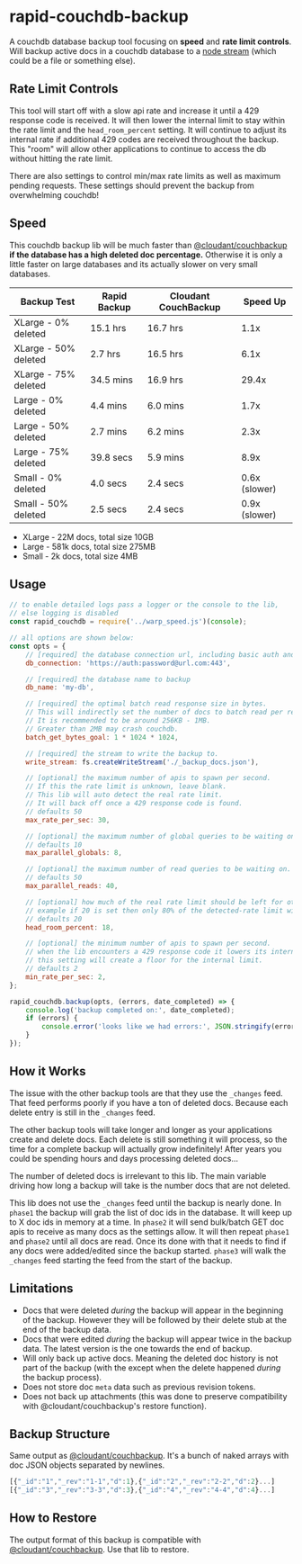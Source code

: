# rapid-couchdb-backup

A couchdb database backup tool focusing on **speed** and **rate limit controls**.
Will backup active docs in a couchdb database to a [node stream](https://nodejs.org/api/stream.html) (which could be a file or something else).

## Rate Limit Controls

This tool will start off with a slow api rate and increase it until a 429 response code is received.
It will then lower the internal limit to stay within the rate limit and the `head_room_percent` setting.
It will continue to adjust its internal rate if additional 429 codes are received throughout the backup.
This "room" will allow other applications to continue to access the db without hitting the rate limit.

There are also settings to control min/max rate limits as well as maximum pending requests.
These settings should prevent the backup from overwhelming couchdb!

## Speed

This couchdb backup lib will be much faster than [@cloudant/couchbackup](https://github.com/cloudant/couchbackup) **if the database has a high deleted doc percentage.**
Otherwise it is only a little faster on large databases and its actually slower on very small databases.

| Backup Test | Rapid Backup      | Cloudant CouchBackup | Speed Up |
| ----------- | ----------- | ----------- | ----------- |
| XLarge - 0% deleted    | 15.1 hrs       | 16.7 hrs       | 1.1x
| XLarge - 50% deleted   | 2.7 hrs        | 16.5 hrs       | 6.1x
| XLarge - 75% deleted   | 34.5 mins      | 16.9 hrs       | 29.4x
| Large - 0% deleted     | 4.4 mins       | 6.0 mins       | 1.7x
| Large - 50% deleted    | 2.7 mins       | 6.2 mins       | 2.3x
| Large - 75% deleted    | 39.8 secs      | 5.9 mins       | 8.9x
| Small - 0% deleted     | 4.0 secs       | 2.4 secs       | 0.6x (slower)
| Small - 50% deleted    | 2.5 secs       | 2.4 secs       | 0.9x (slower)

- XLarge - 22M docs, total size 10GB
- Large - 581k docs, total size 275MB
- Small - 2k docs, total size 4MB


## Usage

```js
// to enable detailed logs pass a logger or the console to the lib,
// else logging is disabled
const rapid_couchdb = require('../warp_speed.js')(console);

// all options are shown below:
const opts = {
	// [required] the database connection url, including basic auth and port if applicable
	db_connection: 'https://auth:password@url.com:443',

	// [required] the database name to backup
	db_name: 'my-db',

	// [required] the optimal batch read response size in bytes.
	// This will indirectly set the number of docs to batch read per request.
	// It is recommended to be around 256KB - 1MB.
	// Greater than 2MB may crash couchdb.
	batch_get_bytes_goal: 1 * 1024 * 1024,

	// [required] the stream to write the backup to.
	write_stream: fs.createWriteStream('./_backup_docs.json'),

	// [optional] the maximum number of apis to spawn per second.
	// If this the rate limit is unknown, leave blank.
	// This lib will auto detect the real rate limit.
	// It will back off once a 429 response code is found.
	// defaults 50
	max_rate_per_sec: 30,

	// [optional] the maximum number of global queries to be waiting on.
	// defaults 10
	max_parallel_globals: 8,

	// [optional] the maximum number of read queries to be waiting on.
	// defaults 50
	max_parallel_reads: 40,

	// [optional] how much of the real rate limit should be left for other applications.
	// example if 20 is set then only 80% of the detected-rate limit will be used.
	// defaults 20
	head_room_percent: 18,

	// [optional] the minimum number of apis to spawn per second.
	// when the lib encounters a 429 response code it lowers its internal limit.
	// this setting will create a floor for the internal limit.
	// defaults 2
	min_rate_per_sec: 2,
};

rapid_couchdb.backup(opts, (errors, date_completed) => {
	console.log('backup completed on:', date_completed);
	if (errors) {
		console.error('looks like we had errors:', JSON.stringify(errors, null, 2));
	}
});
```

## How it Works
The issue with the other backup tools are that they use the `_changes` feed.
That feed performs poorly if you have a ton of deleted docs.
Because each delete entry is still in the `_changes` feed.

The other backup tools will take longer and longer as your applications create and delete docs.
Each delete is still something it will process, so the time for a complete backup will actually grow indefinitely!
After years you could be spending hours and days processing deleted docs...

The number of deleted docs is irrelevant to this lib.
The main variable driving how long a backup will take is the number docs that are not deleted.

This lib does not use the `_changes` feed until the backup is nearly done.
In `phase1` the backup will grab the list of doc ids in the database.
It will keep up to X doc ids in memory at a time.
In `phase2` it will send bulk/batch GET doc apis to receive as many docs as the settings allow.
It will then repeat `phase1` and `phase2` until all docs are read.
Once its done with that it needs to find if any docs were added/edited since the backup started.
`phase3` will walk the `_changes` feed starting the feed from the start of the backup.

## Limitations
- Docs that were deleted _during_ the backup will appear in the beginning of the backup. However they will be followed by their delete stub at the end of the backup data.
- Docs that were edited _during_ the backup will appear twice in the backup data. The latest version is the one towards the end of backup.
- Will only back up active docs. Meaning the deleted doc history is not part of the backup (with the except when the delete happened _during_ the backup process).
- Does not store doc `meta` data such as previous revision tokens.
- Does not back up attachments (this was done to preserve compatibility with @cloudant/couchbackup's restore function).

## Backup Structure
Same output as [@cloudant/couchbackup](https://github.com/cloudant/couchbackup#whats-in-a-backup-file).
It's a bunch of naked arrays with doc JSON objects separated by newlines.

```js
[{"_id":"1","_rev":"1-1","d":1},{"_id":"2","_rev":"2-2","d":2}...]
[{"_id":"3","_rev":"3-3","d":3},{"_id":"4","_rev":"4-4","d":4}...]
```

## How to Restore
The output format of this backup is compatible with [@cloudant/couchbackup](https://github.com/cloudant/couchbackup).
Use that lib to restore.
